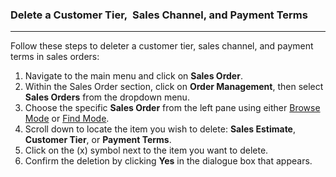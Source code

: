 ### Delete a Customer Tier,  Sales Channel, and Payment Terms
_______________________________
Follow these steps to deleter a customer tier, sales channel, and payment terms in sales orders: 

1. Navigate to the main menu and click on **Sales Order**.
2. Within the Sales Order section, click on **Order Management**, then select **Sales Orders** from the dropdown menu.
3. Choose the specific **Sales Order** from the left pane using either [Browse Mode](https://github.com/Fx-Professional-Services/HorizonDocs/blob/main/Horizon%20User%20Guide/Searching%20on%20Horizon/Browse%20Mode.md) or [Find Mode](https://github.com/Fx-Professional-Services/HorizonDocs/blob/main/Horizon%20User%20Guide/Searching%20on%20Horizon/Find%20Mode.md). 
4. Scroll down to locate the item you wish to delete: **Sales Estimate**, **Customer Tier**, or **Payment Terms**.
5. Click on the (x) symbol next to the item you want to delete.
6. Confirm the deletion by clicking **Yes** in the dialogue box that appears.